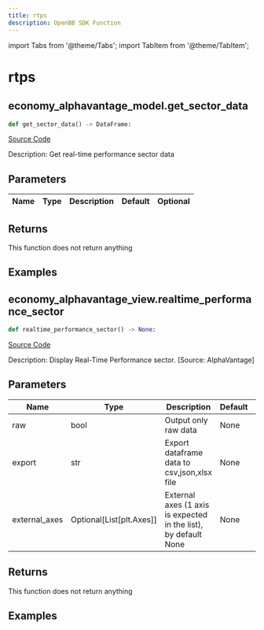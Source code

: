```yaml
---
title: rtps
description: OpenBB SDK Function
---
```


import Tabs from '@theme/Tabs';
import TabItem from '@theme/TabItem';

# rtps

<Tabs>
<TabItem value="model" label="Model" default>

## economy_alphavantage_model.get_sector_data

```python title='openbb_terminal/economy/alphavantage_model.py'
def get_sector_data() -> DataFrame:
```
[Source Code](https://github.com/OpenBB-finance/OpenBBTerminal/tree/main/openbb_terminal/economy/alphavantage_model.py#L19)

Description: Get real-time performance sector data

## Parameters

| Name | Type | Description | Default | Optional |
| ---- | ---- | ----------- | ------- | -------- |

## Returns

This function does not return anything

## Examples



</TabItem>
<TabItem value="view" label="View">

## economy_alphavantage_view.realtime_performance_sector

```python title='openbb_terminal/decorators.py'
def realtime_performance_sector() -> None:
```
[Source Code](https://github.com/OpenBB-finance/OpenBBTerminal/tree/main/openbb_terminal/decorators.py#L27)

Description: Display Real-Time Performance sector. [Source: AlphaVantage]

## Parameters

| Name | Type | Description | Default | Optional |
| ---- | ---- | ----------- | ------- | -------- |
| raw | bool | Output only raw data | None | False |
| export | str | Export dataframe data to csv,json,xlsx file | None | False |
| external_axes | Optional[List[plt.Axes]] | External axes (1 axis is expected in the list), by default None | None | True |

## Returns

This function does not return anything

## Examples



</TabItem>
</Tabs>